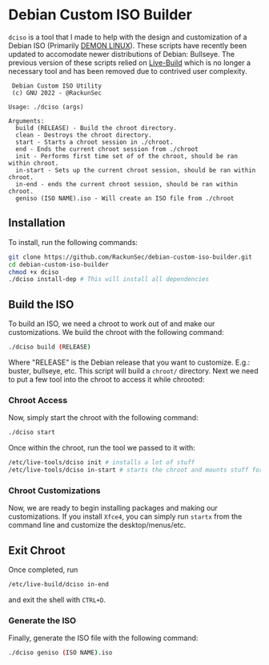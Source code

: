# Debian Custom ISO Builder
`dciso` is a tool that I made to help with the design and customization of a Debian ISO (Primarily [DEMON LINUX](https://demonlinux.com/)). These scripts have recently been updated to accomodate newer distributions of Debian: Bullseye. The previous version of these scripts relied on [Live-Build](https://live-team.pages.debian.net/live-manual/html/live-manual/index.en.html) which is no longer a necessary tool and has been removed due to contrived user complexity. 

```
 Debian Custom ISO Utility
 (c) GNU 2022 - @RackunSec

Usage: ./dciso (args)

Arguments:
  build (RELEASE) - Build the chroot directory.
  clean - Destroys the chroot directory.
  start - Starts a chroot session in ./chroot.
  end - Ends the current chroot session from ./chroot
  init - Performs first time set of of the chroot, should be ran within chroot.
  in-start - Sets up the current chroot session, should be ran within chroot.
  in-end - ends the current chroot session, should be ran within chroot.
  geniso (ISO NAME).iso - Will create an ISO file from ./chroot
```
## Installation
To install, run the following commands:
```bash
git clone https://github.com/RackunSec/debian-custom-iso-builder.git
cd debian-custom-iso-builder
chmod +x dciso
./dciso install-dep # This will install all dependencies
```
## Build the ISO
To build an ISO, we need a chroot to work out of and make our customizations. We build the chroot with the following command:
```bash
./dciso build (RELEASE) 
```
Where "RELEASE" is the Debian release that you want to customize. E.g.: buster, bullseye, etc. This script will build a `chroot/` directory. Next we need to put a few tool into the chroot to access it while chrooted:

### Chroot Access
Now, simply start the chroot with the following command:
```bash
./dciso start
```
Once within the chroot, run the tool we passed to it with:
```bash
/etc/live-tools/dciso init # installs a lot of stuff
/etc/live-tools/dciso in-start # starts the chroot and mounts stuff for x11
```
### Chroot Customizations
Now, we are ready to begin installing packages and making our customizations. If you install `Xfce4`, you can simply run `startx` from the command line and customize the desktop/menus/etc.
## Exit Chroot
Once completed, run 
```bash
/etc/live-build/dciso in-end
```
and exit the shell with `CTRL+D`.
### Generate the ISO
Finally, generate the ISO file with the following command:
```bash
./dciso geniso (ISO NAME).iso
```
